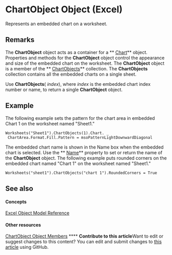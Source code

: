 
# ChartObject Object (Excel)

Represents an embedded chart on a worksheet.


## Remarks

The  **ChartObject** object acts as a container for a ** [Chart](179c32ce-49bd-6f36-ea12-89fb5443f3ea.md)** object. Properties and methods for the **ChartObject** object control the appearance and size of the embedded chart on the worksheet. The **ChartObject** object is a member of the ** [ChartObjects](67cf2d82-ed9b-b23d-836f-19b106bcc5ed.md)** collection. The **ChartObjects** collection contains all the embedded charts on a single sheet.

Use  **ChartObjects**( _index_), where  _index_ is the embedded chart index number or name, to return a single **ChartObject** object.


## Example

The following example sets the pattern for the chart area in embedded Chart 1 on the worksheet named "Sheet1."


```
Worksheets("Sheet1").ChartObjects(1).Chart. _ 
 ChartArea.Format.Fill.Pattern = msoPatternLightDownwardDiagonal
```

The embedded chart name is shown in the Name box when the embedded chart is selected. Use the  ** [Name](3da85312-f508-499a-6799-c1e15e2259a0.md)** property to set or return the name of the **ChartObject** object. The following example puts rounded corners on the embedded chart named "Chart 1" on the worksheet named "Sheet1."




```
Worksheets("sheet1").ChartObjects("chart 1").RoundedCorners = True
```


## See also


#### Concepts


 [Excel Object Model Reference](11ea8598-8a20-92d5-f98b-0da04263bf2c.md)
#### Other resources


 [ChartObject Object Members](b53f82f3-1144-b471-cacc-28bbbc493eba.md)
****   **Contribute to this article**Want to edit or suggest changes to this content? You can edit and submit changes to  [this article](https://github.com/jhershey00/VBA_Excel_Test/OpenXMLCon/articles/b546e6f2-7ac6-2dea-eba2-f98f68f3df65.md) using GitHub.

